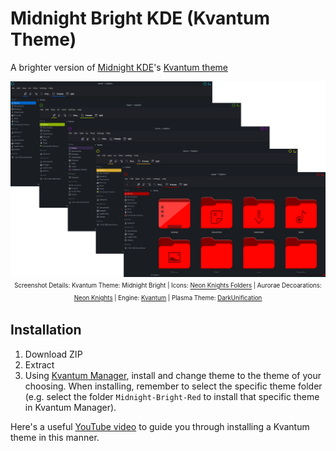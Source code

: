 # Midnight Bright KDE (Kvantum Theme)
A brighter version of [Midnight KDE](https://github.com/Rokin05/midnight-kde)'s [Kvantum theme](https://github.com/Rokin05/midnight-kde/tree/master/Kvantum)

<p align="center">
  <img src="https://raw.githubusercontent.com/SaeedBaig/midnight-bright-kde/master/screenshots/preview.png" alt="Preview Midnight Bright KDE"/>
  <sup><sub>
    Screenshot Details:
    Kvantum Theme: Midnight Bright | 
    Icons: <a href="https://store.kde.org/p/1313081">Neon Knights Folders</a> | 
    Aurorae Decoarations: <a href="https://store.kde.org/p/1320441">Neon Knights</a> | 
    Engine: <a href="https://github.com/tsujan/Kvantum/tree/master/Kvantum">Kvantum</a> | 
    Plasma Theme: <a href="https://store.kde.org/p/1308882">DarkUnification</a>
  </sub></sup>
</p>

## Installation
1. Download ZIP
2. Extract
3. Using [Kvantum Manager](https://github.com/tsujan/Kvantum/tree/master/Kvantum), install and change theme to the theme of your choosing. When installing, remember to select the specific theme folder (e.g. select the folder `Midnight-Bright-Red` to install that specific theme in Kvantum Manager).

Here's a useful [YouTube video](https://www.youtube.com/watch?v=Ei4dUD233k0&t=144s) to guide you through installing a Kvantum theme in this manner.
